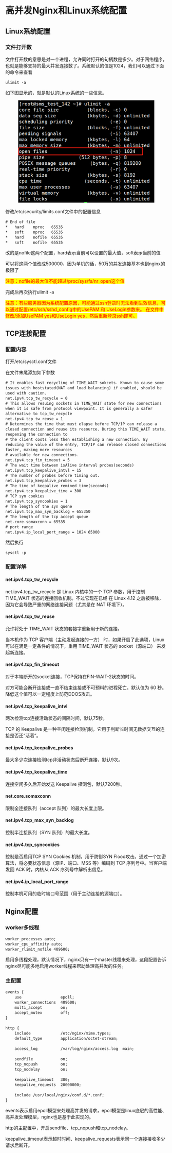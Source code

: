 # 高并发Nginx和Linux系统配置

## Linux系统配置

### 文件打开数

文件打开数的意思是对一个进程，允许同时打开的句柄数是多少。对于网络程序，也就是能够支持的最大并发连接数了。系统默认的值是1024，我们可以通过下面的命令来查看

```
ulimit -a
```

如下图显示的，就是默认的Linux系统的一些信息。

<div align="left"><figure><img src="../.gitbook/assets/image (1) (1).png" alt=""><figcaption></figcaption></figure></div>

修改/etc/security/limits.conf文件中的配置信息

```
# End of file
*	hard	nproc	65535
*	soft	nproc	65535
*	hard	nofile	65535
*	soft	nofile	65535
```

改的是nofile这两个配置，hard表示当前可以设置的最大值，soft表示当前的值

可以将这两个值改成500000，因为单机的话，50万的并发连接基本也到nginx的极限了

<mark style="color:red;">注意：nofile的最大值不能超过/proc/sys/fs/nr\_open这个值</mark>

完成后再次执行ulimit -a

<mark style="color:red;">注意：有些服务器因为系统配置原因，可能通过ssh登录时无法看到生效信息，可以通过配置/etc/ssh/sshd\_config中的UsePAM 和 UseLogin参数来。 在文件中修改/添加UsePAM yes和UseLogin yes，然后重新登录ssh即可。</mark>

## TCP连接配置

### 配置内容

打开/etc/sysctl.conf文件

在文件末尾添加如下参数

```
# It enables fast recycling of TIME_WAIT sokcets. Known to cause some issues with hoststated(NAT and load balancing) if enabled, should be used with caution.
net.ipv4.tcp_tw_recycle = 0
# This allows resuing sockets in TIME_WAIT state for new connections when it is safe from protocol viewpoint. It is generally a safer alternative to tcp_tw_recycle
net.ipv4.tcp_tw_reuse = 1
# Determines the time that must elapse before TCP/IP can release a closed connection and reuse its resource. During this TIME_WAIT state, reopening the connection to
# the client costs less then establishing a new connection. By reducing the value of the entry, TCP/IP can release closed connections faster, making more resources
# available for new connections.
net.ipv4.tcp_fin_timeout = 5
# The wait time between isAlive interval probes(seconds)
net.ipv4.tcp_keepalive_intvl = 15
# The number of probes before timing out.
net.ipv4.tcp_keepalive_probes = 3
# The time of keepalive remined time(seconds)
net.ipv4.tcp_keepalive_time = 300
# TCP syn cookies
net.ipv4.tcp_syncookies = 1
# The length of the syn quene
net.ipv4.tcp_max_syn_backlog = 655350
# The length of the tcp accept queue
net.core.somaxconn = 65535
# port range
net.ipv4.ip_local_port_range = 1024 65000
```

然后执行

```
sysctl -p
```

### 配置详解

#### net.ipv4.tcp\_tw\_recycle

net.ipv4.tcp\_tw\_recycle 是 Linux 内核中的一个 TCP 参数，用于控制 TIME\_WAIT 状态的连接回收机制。不过它现在已经 在 Linux 4.12 之后被移除，因为它会导致严重的网络连接问题（尤其是在 NAT 环境下）。

#### net.ipv4.tcp\_tw\_reuse

允许将处于 TIME\_WAIT 状态的套接字重新用于新的连接。

当本机作为 TCP 客户端（主动发起连接的一方） 时，如果开启了此选项，Linux 可以在满足一定条件的情况下，重用 TIME\_WAIT 状态的 socket（源端口） 来发起新连接。

#### net.ipv4.tcp\_fin\_timeout

对于本端断开的socket连接，TCP保持在FIN-WAIT-2状态的时间。

对方可能会断开连接或一直不结束连接或不可预料的进程死亡。默认值为 60 秒。降低这个值可以一定程度上防范DDOS攻击。

#### net.ipv4.tcp\_keepalive\_intvl

两次检测tcp连接活动状态的间隔时间，默认75秒。

TCP 的 Keepalive 是一种空闲连接检测机制。它用于判断长时间无数据交互的连接是否还“活着”。

#### net.ipv4.tcp\_keepalive\_probes

最大多少次连接检测tcp非活动状态后断开连接，默认9次。

#### net.ipv4.tcp\_keepalive\_time

连接空闲多久后开始发送 Keepalive 探测包，默认7200秒。

#### net.core.somaxconn

限制全连接队列（accept 队列）的最大长度上限。

#### net.ipv4.tcp\_max\_syn\_backlog

控制半连接队列（SYN 队列）的最大长度。

#### net.ipv4.tcp\_syncookies

控制是否启用TCP SYN Cookies 机制，用于防御SYN Flood攻击。通过一个加密算法，将必要状态信息（源IP、端口、MSS 等）编码到 TCP 序列号中。当客户端发回 ACK 时，内核从 ACK 序列号中解析出信息。

#### net.ipv4.ip\_local\_port\_range

控制本机可用的临时端口号范围（用于主动连接的源端口）。

## Nginx配置

### worker多线程

```
worker_processes auto; 
worker_cpu_affinity auto; 
worker_rlimit_nofile 409600;
```

启用多线程处理，默认情况下，nginx只有一个master线程来处理，这段配置告诉nginx尽可能多地启用worker线程来帮助处理高并发的任务。&#x20;

### 主配置

```
events {
    use                 epoll;
    worker_connections  409600;
    multi_accept        on;
    accept_mutex        off;
}

http {
    include             /etc/nginx/mime.types;
    default_type        application/octet-stream;

    access_log          /var/log/nginx/access.log  main;

    sendfile            on;
    tcp_nopush          on;
    tcp_nodelay         on;

    keepalive_timeout   300;
    keepalive_requests  20000000;

    include /usr/local/nginx/conf.d/*.conf;
}
```

events表示启用epoll模型来处理高并发的请求，epoll模型是linux底层的高性能、高并发处理模型，nginx也是基于此实现的。&#x20;

http的主配置中，开启sendfile、tcp\_nopush和tcp\_nodelay。

keepalive\_timeout表示超时时间、keepalive\_requests表示同一个连接接收多少请求后断开。

